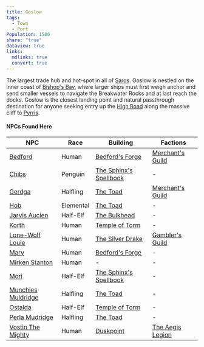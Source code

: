 ```yaml
---
title: Goslow
tags:
  - Town
  - Port
Population: 1500
share: "true"
dataview: true
links:
  mdlinks: true
  convert: true
---
```


The largest trade hub and hot-spot in all of [Saros](../../History-&%20Lore/A-Brief-Saros-History.md). Goslow is nestled on the inner coast of [Bishop's Bay](../Landmarks/Waters/Bishop's-Bay.md), where larger ships must first weigh anchor and send smaller vessels to navigate the Breakwater Rocks and at last reach the docks. Goslow is the closest landing point and natural passthrough destination for anyone seeking entry up the [High Road](../Landmarks/Roads/The-High-Road.md) along the massive cliff to [Pyrris](./Pyrris.md).

#### NPCs Found Here
| NPC                                                                                       | Race      | Building                                                                                               | Factions                                                   |
| ----------------------------------------------------------------------------------------- | --------- | ------------------------------------------------------------------------------------------------------ | ---------------------------------------------------------- |
| [Bedford](./Goslow/NPCs/Bedford.md)                       | Human     | [Bedford's Forge](./Goslow/Locations/Bedford's-Forge.md)               | [Merchant's Guild](../../Factions-&%20Clans/Merchant's-Guild.md) |
| [Chibs](./Goslow/NPCs/Chibs.md)                           | Penguin   | [The Sphinx's Spellbook](./Goslow/Locations/The-Sphinx's-Spellbook.md) | \-                                                         |
| [Gerdga](./Goslow/NPCs/Gerdga.md)                         | Halfling  | [The Toad](./Goslow/Locations/The-Toad.md)                             | [Merchant's Guild](../../Factions-&%20Clans/Merchant's-Guild.md) |
| [Hob](./Goslow/NPCs/Hob.md)                               | Elemental | [The Toad](./Goslow/Locations/The-Toad.md)                             | \-                                                         |
| [Jarvis Aucien](./Goslow/NPCs/Jarvis-Aucien.md)           | Half-Elf  | [The Bulkhead](./Goslow/Locations/The-Bulkhead.md)                     | \-                                                         |
| [Korth](./Goslow/NPCs/Korth.md)                           | Human     | [Temple of Torm](./Goslow/Locations/Temple-of-Torm.md)                 | \-                                                         |
| [Lone-Wolf Louie](./Goslow/NPCs/Lone-Wolf-Louie.md)       | Human     | [The Silver Drake](./Goslow/Locations/The-Silver-Drake.md)             | [Gambler's Guild](../../Factions-&%20Clans/Gambler's-Guild.md)   |
| [Mary](./Goslow/NPCs/Mary.md)                             | Human     | [Bedford's Forge](./Goslow/Locations/Bedford's-Forge.md)               | \-                                                         |
| [Mirken Stanton](./Goslow/NPCs/Mirken-Stanton.md)         | Human     | \-                                                                                                     | \-                                                         |
| [Mori](./Goslow/NPCs/Mori.md)                             | Half-Elf  | [The Sphinx's Spellbook](./Goslow/Locations/The-Sphinx's-Spellbook.md) | \-                                                         |
| [Munchies Muldridge](./Goslow/NPCs/Munchies-Muldridge.md) | Halfling  | [The Toad](./Goslow/Locations/The-Toad.md)                             | \-                                                         |
| [Ostalda](./Goslow/NPCs/Ostalda.md)                       | Half-Elf  | [Temple of Torm](./Goslow/Locations/Temple-of-Torm.md)                 | \-                                                         |
| [Perla Mudridge](./Goslow/NPCs/Perla-Mudridge.md)         | Halfling  | [The Toad](./Goslow/Locations/The-Toad.md)                             | \-                                                         |
| [Vostin The Mighty](./Goslow/NPCs/Vostin-The-Mighty.md)   | Human     | [Duskpoint](./Goslow/Locations/Duskpoint.md)                           | [The Aegis Legion](../../Factions-&%20Clans/The-Aegis-Legion.md) |
